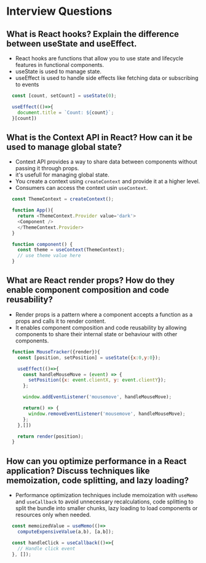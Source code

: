 # Interview Questions

## What is React hooks? Explain the difference between useState and useEffect.

* React hooks are functions that allow you to use state and lifecycle features in functional components.
* useState is used to manage state.
* useEffect is used to handle side effects like fetching data or subscribing to events

```javaScript
  const [count, setCount] = useState(0);

  useEffect(()=>{
    document.title = `Count: ${count}`;
  }[count])
```

## What is the Context API in React? How can it be used to manage global state?

* Context API provides a way to share data between components without passing it through props.
* it's usefull for managing global state.
* You create a context using `createContext` and provide it at a higher level.
* Consumers can access the context usin `useContext`.

```javaScript 
  const ThemeContext = createContext();

  function App(){
    return <ThemeContext.Provider value='dark'>
    <Component />
    </ThemeContext.Provider>
  }

  function component() {
    const theme = useContext(ThemeContext);
    // use theme value here
  }
```

## What are React render props? How do they enable component composition and code reusability?

* Render props is a pattern where a component accepts a function as a props and calls it to render content.
* It enables component composition and code reusability by allowing components to share their internal state or behaviour with other components.

```javaScript
  function MouseTracker({render}){
    const [position, setPosition] = useState({x:0,y:0});

    useEffect(()=>{
      const handleMouseMove = (event) => {
        setPosition({x: event.clientX, y: event.clientY});
      };

      window.addEventListener('mousemove', handleMouseMove);

      return() => {
        window.removeEventListener('mousemove', handleMouseMove);
      };
    },[])

    return render(position);
  }
```

## How can you optimize performance in a React application? Discuss techniques like memoization, code splitting, and lazy loading?

* Performance optimization techniques include memoization with `useMemo` and `useCallback` to avoid unnecessary recalculations, code splitting to split the bundle into smaller chunks, lazy loading to load components or resources only when needed.

```javaScript
  const memoizedValue = useMemo(()=>
    computeExpensiveValue(a,b), [a,b]);

  const handleClick = useCallback(()=>{
    // Handle click event
  }, []);
```